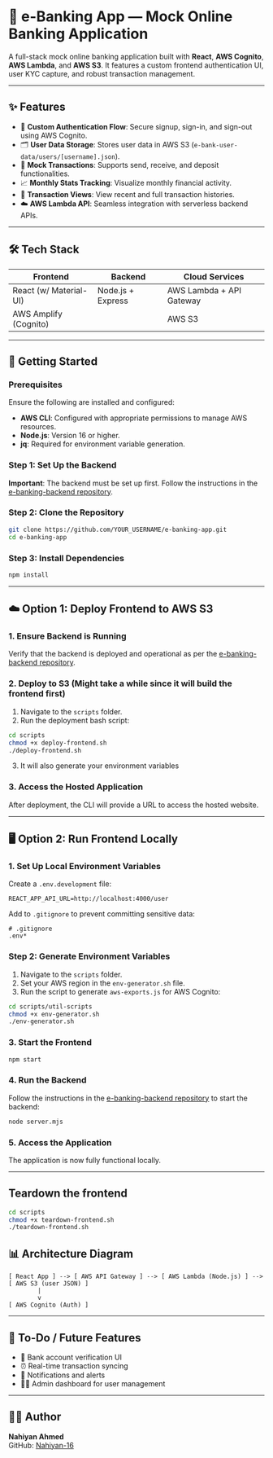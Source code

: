 # 🏦 e-Banking App — Mock Online Banking Application

A full-stack mock online banking application built with **React**, **AWS Cognito**, **AWS Lambda**, and **AWS S3**. It features a custom frontend authentication UI, user KYC capture, and robust transaction management.

---

## ✨ Features

- 🔐 **Custom Authentication Flow**: Secure signup, sign-in, and sign-out using AWS Cognito.
- 🗂️ **User Data Storage**: Stores user data in AWS S3 (`e-bank-user-data/users/[username].json`).
- 💸 **Mock Transactions**: Supports send, receive, and deposit functionalities.
- 📈 **Monthly Stats Tracking**: Visualize monthly financial activity.
- 🧾 **Transaction Views**: View recent and full transaction histories.
- ☁️ **AWS Lambda API**: Seamless integration with serverless backend APIs.

---

## 🛠️ Tech Stack

| Frontend               | Backend           | Cloud Services           |
| ---------------------- | ----------------- | ------------------------ |
| React (w/ Material-UI) | Node.js + Express | AWS Lambda + API Gateway |
| AWS Amplify (Cognito)  |                   | AWS S3                   |

---

## 🚀 Getting Started

### Prerequisites

Ensure the following are installed and configured:

- **AWS CLI**: Configured with appropriate permissions to manage AWS resources.
- **Node.js**: Version 16 or higher.
- **jq**: Required for environment variable generation.

### Step 1: Set Up the Backend

**Important**: The backend must be set up first. Follow the instructions in the [e-banking-backend repository](https://github.com/Nahiyan-16/e-banking-backend).

### Step 2: Clone the Repository

```sh
git clone https://github.com/YOUR_USERNAME/e-banking-app.git
cd e-banking-app
```

### Step 3: Install Dependencies

```sh
npm install
```

---

## ☁️ Option 1: Deploy Frontend to AWS S3

### 1. Ensure Backend is Running

Verify that the backend is deployed and operational as per the [e-banking-backend repository](https://github.com/Nahiyan-16/e-banking-backend).

### 2. Deploy to S3 (Might take a while since it will build the frontend first)

1. Navigate to the `scripts` folder.
2. Run the deployment bash script:

```sh
cd scripts
chmod +x deploy-frontend.sh
./deploy-frontend.sh
```

3. It will also generate your environment variables

### 3. Access the Hosted Application

After deployment, the CLI will provide a URL to access the hosted website.

---

## 🖥️ Option 2: Run Frontend Locally

### 1. Set Up Local Environment Variables

Create a `.env.development` file:

```env
REACT_APP_API_URL=http://localhost:4000/user
```

Add to `.gitignore` to prevent committing sensitive data:

```gitignore
# .gitignore
.env*
```

### Step 2: Generate Environment Variables

1. Navigate to the `scripts` folder.
2. Set your AWS region in the `env-generator.sh` file.
3. Run the script to generate `aws-exports.js` for AWS Cognito:

```sh
cd scripts/util-scripts
chmod +x env-generator.sh
./env-generator.sh
```

### 3. Start the Frontend

```sh
npm start
```

### 4. Run the Backend

Follow the instructions in the [e-banking-backend repository](https://github.com/Nahiyan-16/e-banking-backend) to start the backend:

```sh
node server.mjs
```

### 5. Access the Application

The application is now fully functional locally.

---

## Teardown the frontend

```sh
cd scripts
chmod +x teardown-frontend.sh
./teardown-frontend.sh
```

## 📊 Architecture Diagram

```
[ React App ] --> [ AWS API Gateway ] --> [ AWS Lambda (Node.js) ] --> [ AWS S3 (user JSON) ]
        |
        v
[ AWS Cognito (Auth) ]
```

---

## 🔮 To-Do / Future Features

- 🏦 Bank account verification UI
- ⏰ Real-time transaction syncing
- 🔔 Notifications and alerts
- 👨‍💼 Admin dashboard for user management

---

## 👨‍💻 Author

**Nahiyan Ahmed**  
GitHub: [Nahiyan-16](https://github.com/Nahiyan-16)

